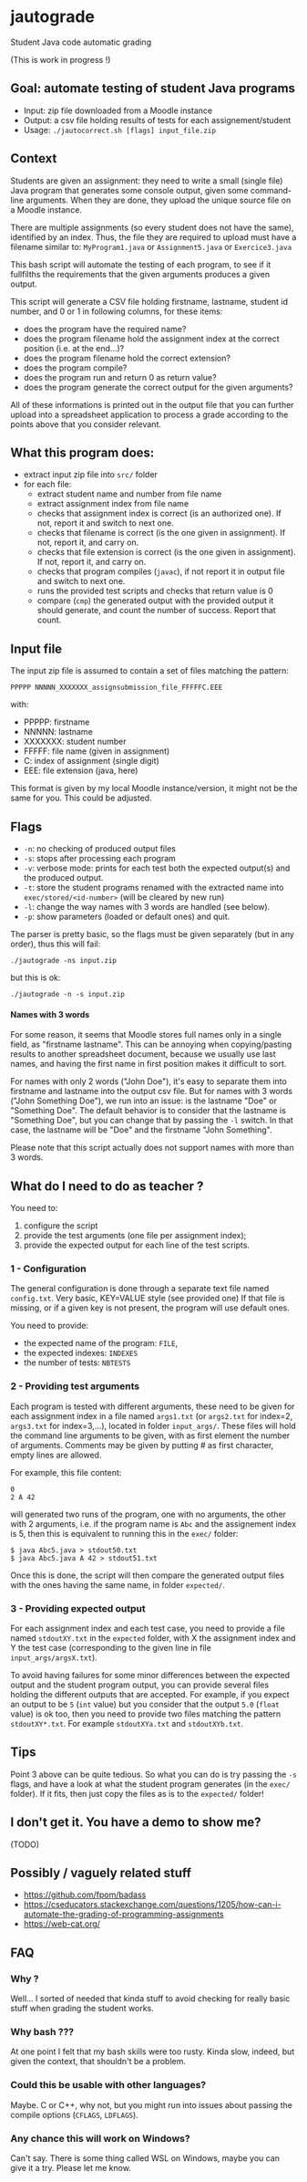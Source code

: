 # jautograde

Student Java code automatic grading

(This is work in progress !)



## Goal: automate testing of student Java programs

- Input: zip file downloaded from a Moodle instance
- Output: a csv file holding results of tests for each assignement/student
- Usage: `./jautocorrect.sh [flags] input_file.zip`

## Context
Students are given an assignment:
they need to write a small (single file) Java program that generates some console output, given some command-line arguments.
When they are done, they upload the unique source file on a Moodle instance.

There are multiple assignments (so every student does not have the same), identified by an index.
Thus, the file they are required to upload must have a filename similar to:
`MyProgram1.java` or `Assignment5.java` or `Exercice3.java`

This bash script will automate the testing of each program, to see if it fullfilths the requirements that the given arguments produces a given output.

This script will generate a CSV file holding firstname, lastname, student id number, and 0 or 1 in following columns, for these items:
 - does the program have the required name?
 - does the program filename hold the assignment index at the correct position (i.e. at the end...)?
 - does the program filename hold the correct extension?
 - does the program compile?
 - does the program run and return 0 as return value?
 - does the program generate the correct output for the given arguments?

All of these informations is printed out in the output file that you can further upload into a spreadsheet application to process a grade according to the points above that you consider relevant.


## What this program does:

- extract input zip file into `src/` folder
- for each file:
    - extract student name and number from file name
    - extract assignment index from file name
    - checks that assignment index is correct (is an authorized one). If not, report it and switch to next one.
    - checks that filename is correct (is the one given in assignment). If not, report it, and carry on.
    - checks that file extension is correct (is the one given in assignment). If not, report it, and carry on. 
    - checks that program compiles (`javac`), if not report it in output file and switch to next one.
    - runs the provided test scripts and checks that return value is 0
    - compare (`cmp`) the generated output with the provided output it should generate, and count the number of success. Report that count.

## Input file
The input zip file is assumed to contain a set of files matching the pattern:
```
PPPPP NNNNN_XXXXXXX_assignsubmission_file_FFFFFC.EEE
```
with:

- PPPPP: firstname
- NNNNN: lastname
- XXXXXXX: student number
- FFFFF: file name (given in assignment)
- C: index of assignment (single digit)
- EEE: file extension (java, here)

This format is given by my local Moodle instance/version, it might not be the same for you.
This could be adjusted.

## Flags

  - `-n`: no checking of produced output files
  - `-s`: stops after processing each program
  - `-v`: verbose mode: prints for each test both the expected output(s) and the produced output.
  - `-t`: store the student programs renamed with the extracted name into `exec/stored/<id-number>` (will be cleared by new run)
  - `-l`: change the way names with 3 words are handled (see below).
  - `-p`: show parameters (loaded or default ones) and quit.


The parser is pretty basic, so the flags must be given separately (but in any order), thus this will fail:
```
./jautograde -ns input.zip
```
but this is ok:
```
./jautograde -n -s input.zip
```

#### Names with 3 words

For some reason, it seems that Moodle stores full names only in a single field, as "firstname lastname".
This can be annoying when copying/pasting results to another spreadsheet document, because we usually use last names, and having the first name in first position makes it difficult to sort.

For names with only 2 words ("John Doe"), it's easy to separate them into firstname and lastname into the output csv file.
But for names with 3 words ("John Something Doe"), we run into an issue: is the lastname "Doe" or "Something Doe".
The default behavior is to consider that the lastname is "Something Doe", but you can change that by passing the `-l` switch.
In that case, the lastname will be "Doe" and the firstname "John Something".

Please note that this script actually does not support names with more than 3 words.

## What do I need to do as teacher ?

You need to:

  1. configure the script
  2. provide the test arguments (one file per assignment index);
  3. provide the expected output for each line of the test scripts.

### 1 - Configuration

The general configuration is done through a separate text file named `config.txt`.
Very basic, KEY=VALUE style (see provided one)
If that file is missing, or if a given key is not present, the program will use default ones.

You need to provide:
  - the expected name of the program: `FILE`,
  - the expected indexes: `INDEXES`
  - the number of tests: `NBTESTS`


### 2 - Providing test arguments

Each program is tested with different arguments, these need to be given for each assignment index in a file named `args1.txt` (or `args2.txt` for index=2, `args3.txt` for index=3,...), located in folder `input_args/`.
These files will hold the command line arguments to be given, with as first element the number of arguments.
Comments may be given by putting # as first character, empty lines are allowed.

For example, this file content:
```
0
2 A 42
```
will generated two runs of the program, one with no arguments, the other with 2 arguments, i.e. if the program name is `Abc` and the assignement index is 5, then this is equivalent to running this in the `exec/` folder:
```
$ java Abc5.java > stdout50.txt
$ java Abc5.java A 42 > stdout51.txt
```
Once this is done, the script will then compare the generated output files with the ones having the same name, in folder `expected/`.

### 3 - Providing expected output

For each assignment index and each test case, you need to provide a file named `stdoutXY.txt`
in the `expected` folder, with X the assignment index and Y the test case (corresponding to the given line in file `input_args/argsX.txt`).

To avoid having failures for some minor differences between the expected output and the student program output, you can provide several files holding the different outputs that are accepted.
For example, if you expect an output to be `5` (`int` value) but you consider that the output `5.0` (`float` value) is ok too, then you need to provide two files matching the pattern
`stdoutXY*.txt`.
For example `stdoutXYa.txt` and `stdoutXYb.txt`.


## Tips

Point 3 above can be quite tedious.
So what you can do is try passing the `-s` flags, and have a look at what the student program generates (in the `exec/` folder).
If it fits, then just copy the files as is to the `expected/` folder!

## I don't get it. You have a demo to show me?

(TODO)

## Possibly / vaguely related stuff

- https://github.com/fpom/badass
- https://cseducators.stackexchange.com/questions/1205/how-can-i-automate-the-grading-of-programming-assignments
- https://web-cat.org/

## FAQ

### Why ?

Well... I sorted of needed that kinda stuff to avoid checking for really basic stuff when grading the student works.

### Why bash ???

At one point I felt that my bash skills were too rusty. Kinda slow, indeed, but given the context, that shouldn't be a problem.


### Could this be usable with other languages?

Maybe. C or C++, why not, but you might run into issues about passing the compile options (`CFLAGS`, `LDFLAGS`).


### Any chance this will work on Windows?

Can't say. There is some thing called WSL on Windows, maybe you can give it a try.
Please let me know.


